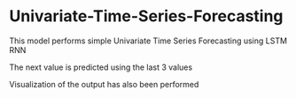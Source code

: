 # Univariate-Time-Series-Forecasting
This model performs simple Univariate Time Series Forecasting using LSTM RNN

The next value is predicted using the last 3 values

Visualization of the output has also been performed
